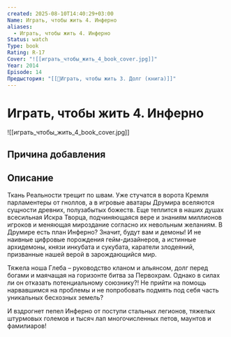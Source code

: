 ```yaml
---
created: 2025-08-10T14:40:29+03:00
Name: Играть, чтобы жить 4. Инферно
aliases:
  - Играть, чтобы жить 4. Инферно
Status: watch
Type: book
Rating: R-17
Cover: "![[играть_чтобы_жить_4_book_cover.jpg]]"
Year: 2014
Episode: 14
Предыстория: "[[📘Играть, чтобы жить 3. Долг (книга)]]"
---
```


# Играть, чтобы жить 4. Инферно

![[играть_чтобы_жить_4_book_cover.jpg]]






## Причина добавления




## Описание

Ткань Реальности трещит по швам. Уже стучатся в ворота Кремля парламентеры от гноллов, а в игровые аватары Друмира вселяются сущности древних, полузабытых божеств. Еще теплится в наших душах всесильная Искра Творца, подчиняющаяся вере и знаниям миллионов игроков и меняющая мироздание согласно их невольным желаниям. В Друмире есть план Инферно? Значит, будут вам и демоны! И не наивные цифровые порождения гейм-дизайнеров, а истинные архидемоны, князи инкубата и сукубата, каратели злодеяний, призванные нашей верой в зарождающийся мир.

Тяжела ноша Глеба – руководство кланом и альянсом, долг перед богами и маячащая на горизонте битва за Первохрам. Однако в силах ли он отказать потенциальному союзнику?! Не прийти на помощь нарвавшимся на проблемы и не попробовать подмять под себя часть уникальных бесхозных земель?

И вздрогнет пепел Инферно от поступи стальных легионов, тяжелых штурмовых големов и тысяч лап многочисленных петов, маунтов и фамилиаров!

